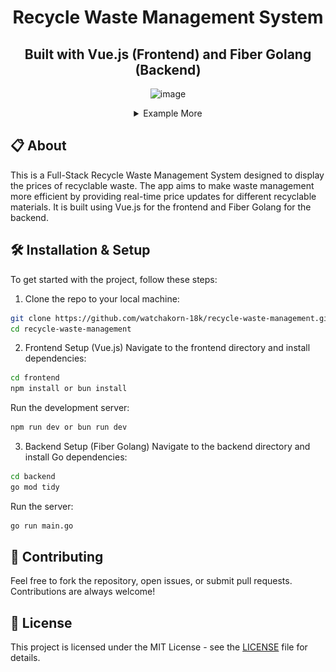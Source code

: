 <div align="center">

# Recycle Waste Management System

## Built with Vue.js (Frontend) and Fiber Golang (Backend)

![image](screenshots/screenshort.gif)

<details>
  <summary>Example More</summary>
  <img src="screenshots/screenshort-github-auth.gif" alt="image-description"/>
</details>

</div>

## 📋 About

This is a Full-Stack Recycle Waste Management System designed to display the prices of recyclable waste. The app aims to make waste management more efficient by providing real-time price updates for different recyclable materials. It is built using Vue.js for the frontend and Fiber Golang for the backend.

## 🛠️ Installation & Setup

To get started with the project, follow these steps:

1. Clone the repo to your local machine:

```bash
git clone https://github.com/watchakorn-18k/recycle-waste-management.git
cd recycle-waste-management
```

2. Frontend Setup (Vue.js)
   Navigate to the frontend directory and install dependencies:

```bash
cd frontend
npm install or bun install
```

Run the development server:

```bash
npm run dev or bun run dev
```

3. Backend Setup (Fiber Golang)
   Navigate to the backend directory and install Go dependencies:

```bash
cd backend
go mod tidy
```

Run the server:

```bash
go run main.go
```

## 🚀 Contributing

Feel free to fork the repository, open issues, or submit pull requests. Contributions are always welcome!

## 📜 License

This project is licensed under the MIT License - see the [LICENSE](LICENSE) file for details.
